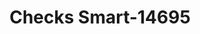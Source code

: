 ---
f_zip-code: 23430
f_state-code: VA
title: Checks Smart-14695
f_phone: 757-365-9711
f_city-only: Smithfield
f_address: 1201 Benns Church Blvd Smithfield
f_location-unique-id: '14695'
slug: checks-smart-14695
updated-on: '2024-05-30T13:46:58.046Z'
created-on: '2024-05-30T13:36:59.803Z'
published-on: '2024-05-30T13:54:32.469Z'
f_city-state: cms/city/smithfield-va.md
f_company: cms/company/checks-smart.md
f_state: cms/state/virginia.md
layout: '[payday-loan].html'
tags: payday-loan
---